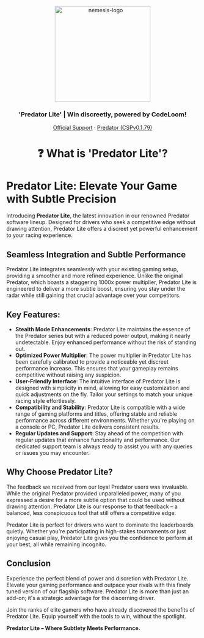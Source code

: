 <br />
<div align="center">
  <a href="https://discord.gg/fZDeS4vtqV">
    <img src="https://github.com/Jay0Hx/Nemesis/assets/119745695/85588a88-4519-4e75-9916-ab50826b28e8" alt="nemesis-logo" width="250" height="250">
  </a>
  <h3 align="center">'Predator Lite' | Win discreetly, powered by CodeLoom!</h3>
  <p align="center">
    <a href="https://discord.gg/fZDeS4vtqV">Official Support</a>
        ·
    <a href="https://github.com/Jay0Hx/predator">Predator (CSPv0.1.79)</a>
  </p>
</div>

<h1 align="center">❓ What is 'Predator Lite'?</a></h1>

# Predator Lite: Elevate Your Game with Subtle Precision

Introducing **Predator Lite**, the latest innovation in our renowned Predator software lineup. Designed for drivers who seek a competitive edge without drawing attention, Predator Lite offers a discreet yet powerful enhancement to your racing experience.

## Seamless Integration and Subtle Performance

Predator Lite integrates seamlessly with your existing gaming setup, providing a smoother and more refined experience. Unlike the original Predator, which boasts a staggering 1000x power multiplier, Predator Lite is engineered to deliver a more subtle boost, ensuring you stay under the radar while still gaining that crucial advantage over your competitors.

## Key Features:

- **Stealth Mode Enhancements**: Predator Lite maintains the essence of the Predator series but with a reduced power output, making it nearly undetectable. Enjoy enhanced performance without the risk of standing out.
- **Optimized Power Multiplier**: The power multiplier in Predator Lite has been carefully calibrated to provide a noticeable yet discreet performance increase. This ensures that your gameplay remains competitive without raising any suspicion.
- **User-Friendly Interface**: The intuitive interface of Predator Lite is designed with simplicity in mind, allowing for easy customization and quick adjustments on the fly. Tailor your settings to match your unique racing style effortlessly.
- **Compatibility and Stability**: Predator Lite is compatible with a wide range of gaming platforms and titles, offering stable and reliable performance across different environments. Whether you're playing on a console or PC, Predator Lite delivers consistent results.
- **Regular Updates and Support**: Stay ahead of the competition with regular updates that enhance functionality and performance. Our dedicated support team is always ready to assist you with any queries or issues you may encounter.

## Why Choose Predator Lite?

The feedback we received from our loyal Predator users was invaluable. While the original Predator provided unparalleled power, many of you expressed a desire for a more subtle option that could be used without drawing attention. Predator Lite is our response to that feedback – a balanced, less conspicuous tool that still offers a competitive edge.

Predator Lite is perfect for drivers who want to dominate the leaderboards quietly. Whether you're participating in high-stakes tournaments or just enjoying casual play, Predator Lite gives you the confidence to perform at your best, all while remaining incognito.

## Conclusion

Experience the perfect blend of power and discretion with Predator Lite. Elevate your gaming performance and outpace your rivals with this finely tuned version of our flagship software. Predator Lite is more than just an add-on; it's a strategic advantage for the discerning driver.

Join the ranks of elite gamers who have already discovered the benefits of Predator Lite. Equip yourself with the tools to win, without the spotlight.

**Predator Lite – Where Subtlety Meets Performance.**

